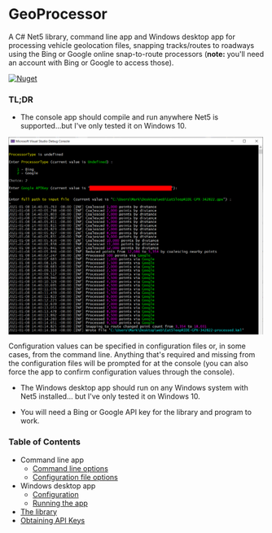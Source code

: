 # GeoProcessor
A C# Net5 library, command line app and Windows desktop app for processing vehicle 
geolocation files, snapping tracks/routes to roadways using the Bing or Google online
snap-to-route processors (**note:** you'll need an account with Bing or Google to
access those).

[![Nuget](https://img.shields.io/nuget/v/J4JSoftware.GeoProcessor?style=flat-square)](https://www.nuget.org/packages/J4JSoftware.GeoProcessor/)
### TL;DR
- The console app should compile and run anywhere Net5 is supported...but 
I've only tested it on Windows 10.

<img src="docs/assets/tldr-console.png" width="500" align="center" />

Configuration values can be specified in configuration files or, in some
cases, from the command line. Anything that's required and missing from
the configuration files will be prompted for at the console (you can also
force the app to confirm configuration values through the console).

- The Windows desktop app should run on any Windows system with Net5 installed...
but I've only tested it on Windows 10.

- You will need a Bing or Google API key for the library and program to
work.

### Table of Contents

- Command line app
  - [Command line options](docs/cmdline.md)
  - [Configuration file options](docs/config.md)
- Windows desktop app
  - [Configuration](docs/win-config.md)
  - [Running the app](docs/win-running-the-app.md)
- [The library](docs/library.md)
- [Obtaining API Keys](docs/apikeys.md)
